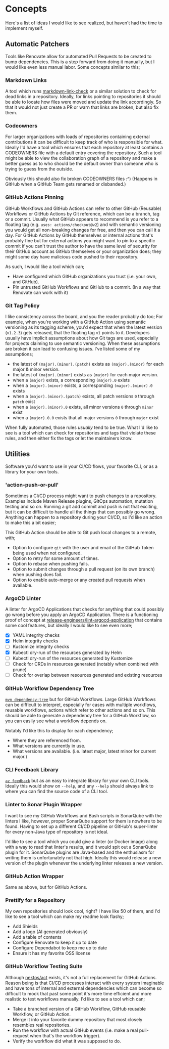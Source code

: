 # Concepts

Here's a list of ideas I would like to see realized, but haven't had the time to implement myself.

## Automatic Patchers

Tools like Renovate allow for automated Pull Requests to be created to bump dependencies. This is a step forward from doing it manually, but I would
like even less manual labor. Some concepts similar to this;

### Markdown Links

A tool which runs [markdown-link-check](https://github.com/tcort/markdown-link-check) or a similar solution to check for dead links in a repository.
Ideally, for links pointing to repositories it should be able to locate how files were moved and update the link accordingly. So that it would not
just create a PR or warn that links are broken, but also fix them.

### Codeowners

For larger organizations with loads of repositories containing external contributions it can be difficult to keep track of who is responsible for
what. Ideally I'd have a tool which ensures that each repository at least contains a CODEOWNERS file with a default entry covering the repository.
Such a tool might be able to view the collaboration graph of a repository and make a better guess as to who should be the default owner than someone
who is trying to guess from the outside.

Obviously this should also fix broken CODEOWNERS files :^) (Happens in GitHub when a GitHub Team gets renamed or disbanded.)

### GitHub Actions Pinning

GitHub Workflows and GitHub Actions can refer to other GitHub (Reusable) Workflows or GitHub Actions by Git reference, which can be a branch, tag or a
commit. Usually what GitHub appears to recommend is you refer to a floating tag (e.g. `uses: actions/checkout@v2`) and with semantic versioning you
would get all non-breaking changes for free, and then you can call it a day. For GitHub Actions by GitHub themselves or internal actions that's
probably fine but for external actions you might want to pin to a specific commit if you can't trust the author to have the same level of security for
their GitHub account as GitHub themselves or your organization does; they might some day have malicious code pushed to their repository.

As such, I would like a tool which can;

- Have configured which GitHub organizations you trust (i.e. your own, and GitHub).
- Pin untrusted GitHub Workflows and GitHub to a commit. (In a way that Renovate can work with it)

### Git Tag Policy

I like consistency across the board, and you the reader probably do too; For example, when you're working with a GitHub Action using semantic
versioning as its tagging scheme, you'd expect that when the latest version (`v1.2.3`) gets released, that the floating tag `v1` points to it.
Developers usually have implicit assumptions about how Git tags are used, especially for projects claiming to use semantic versioning. When these
assumptions are broken it can lead to confusing issues. I've listed some of my assumptions;

- the latest of `(major).(minor).(patch)` exists as `(major).(minor)` for each major & minor version.
- the latest of `(major).(minor)` exists as `(major)` for each major version.
- when a `(major)` exists, a corresponding `(major).0` exists
- when a `(major).(minor)` exists, a corresponding `(major).(minor).0` exists
- when a `(major).(minor).(patch)` exists, all patch versions `0` through `patch` exist
- when a `(major).(minor).0` exists, all minor versions `0` through `minor` exist
- when a `(major).0.0` exists that all major versions `0` through `major` exist

When fully automated, those rules _usually_ tend to be true. What I'd like to see is a tool which can check for repositories and tags that violate
these rules, and then either fix the tags or let the maintainers know.

## Utilities

Software you'd want to use in your CI/CD flows, your favorite CLI, or as a library for your own tools.

### 'action-push-or-pull'

Sometimes a CI/CD process might want to push changes to a repository. Examples include Maven Release plugins, GitOps automation, mutation testing
and so on. Running a git add commit and push is not that exciting, but it can be difficult to handle all the things that can possibly go wrong.
Anything can happen to a repository during your CI/CD, so I'd like an action to make this a bit easier;

This GitHub Action should be able to Git push local changes to a remote, with;

- Option to configure `git` with the user and email of the GitHub Token being used when not configured.
- Option to retry for some amount of times.
- Option to rebase when pushing fails.
- Option to submit changes through a pull request (on its own branch) when pushing does fail.
- Option to enable auto-merge or any created pull requests when available.

### ArgoCD Linter

A linter for ArgoCD Applications that checks for anything that could possibly go wrong before you apply an ArgoCD Application. There is a functioning
proof of concept at [release-engineers/lint-argocd-application](https://github.com/release-engineers/lint-argocd-application) that contains some
cool features, but ideally I would like to see even more;

- [x] YAML integrity checks
- [x] Helm integrity checks
- [ ] Kustomize integrity checks
- [x] Kubectl dry-run of the resources generated by Helm
- [ ] Kubectl dry-run of the resources generated by Kustomize
- [ ] Check for CRDs in resources generated (notably when combined with prune)
- [ ] Check for overlap between resources generated and existing resources

### GitHub Workflow Dependency Tree

[`mvn dependency:tree`](https://maven.apache.org/plugins/maven-dependency-plugin/tree-mojo.html) but for GitHub Workflows. Large GitHub Workflows
can be difficult to interpret, especially for cases with multiple workflows, reusable workflows, actions which refer to other actions and so on.
This should be able to generate a dependency tree for a GitHub Workflow, so you can easily see what a workflow depends on.

Notably I'd like this to display for each dependency;

- Where they are referenced from.
- What versions are currently in use.
- What versions are available. (i.e. latest major, latest minor for current major.)

### CLI Feedback Library

[`az feedback`](https://learn.microsoft.com/en-us/cli/azure/reference-index?view=azure-cli-latest#az-feedback) but as an easy to integrate library
for your own CLI tools. Ideally this would show on `--help`, and any `--help` should always link to where you can find the source code of a CLI tool.

### Linter to Sonar Plugin Wrapper

I want to see my GitHub Workflows and Bash scripts in SonarQube with the linters I like, however, proper SonarQube support for them is nowhere to be
found. Having to set up a different CI/CD pipeline or GitHub's super-linter for every non-Java type of repository is not ideal.

I'd like to see a tool which you could give a linter (or Docker image) along with a way to read that linter's results, and it would spit out a
SonarQube plugin for it. SonarQube plugins are Java-based and the enthusiasm for writing them is unfortunately not that high. Ideally this would
release a new version of the plugin whenever the underlying linter releases a new version.

### GitHub Action Wrapper

Same as above, but for GitHub Actions.

### Prettify for a Repository

My own repositories should look cool, right? I have like 50 of them, and I'd like to see a tool which can make my readme look flashy;

- Add Shields
- Add a logo (AI generated obviously)
- Add a table of contents
- Configure Renovate to keep it up to date
- Configure Dependabot to keep me up to date
- Ensure it has my favorite OSS license

### GitHub Workflow Testing Suite

Although [nektos/act](https://github.com/nektos/act) exists, it's not a full replacement for GitHub Actions. Reason being is that CI/CD processes
interact with every system imaginable and have tons of internal and external dependencies which can become so difficult to mock that past some point
it's more time efficient and more realistic to test workflows manually. I'd like to see a tool which can;

- Take a branched version of a GitHub Workflow, GitHub reusable Workflow, or GitHub Action.
- Merge it into your favorite dummy repository that most closely resembles real repositories.
- Run the workflow with actual GitHub events (i.e. make a real pull-request when that's the workflow trigger).
- Verify the workflow did what it was supposed to do.
